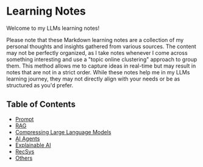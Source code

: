 # Learning Notes

Welcome to my LLMs learning notes!

Please note that these Markdown learning notes are a collection of my personal thoughts and insights gathered from various sources. The content may not be perfectly organized, as I take notes whenever I come across something interesting and use a "topic online clustering" approach to group them. This method allows me to capture ideas in real-time but may result in notes that are not in a strict order. While these notes help me in my LLMs learning journey, they may not directly align with your needs or be as structured as you'd prefer.

## Table of Contents

- [Prompt](topics/Prompt/notes.md)
- [RAG](topics/RAG/notes.md)
- [Compressing Large Language Models](topics/compressing/notes.md)
- [AI Agents](topics/AI-Agent/notes.md)
- [Explainable AI](topics/XAI/notes.md)
- [RecSys](topics/RecSys)
- [Others](topics/Others/notes.md)
